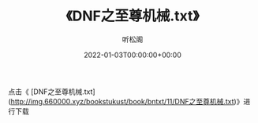 ﻿---
title:  《DNF之至尊机械.txt》
date:   2022-01-03T00:00:00+00:00
author: 听松阁
layout: post
permalink: /DNF之至尊机械/
categories: 小说
tags: [小说]
---

点击《 [DNF之至尊机械.txt](<a href="http://img.660000.xyz/bookstukust/book/bntxt/11/DNF" target=_blank>http://img.660000.xyz/bookstukust/book/bntxt/11/DNF之至尊机械.txt)》进行下载